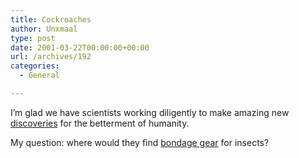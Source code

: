 ```yaml
---
title: Cockroaches
author: Unxmaal
type: post
date: 2001-03-22T00:00:00+00:00
url: /archives/192
categories:
  - General

---
```

I&#8217;m glad we have scientists working diligently to make amazing new <A HREF="http://www.ananova.com/news/story/sm_229415.html?menu=news.weirdworld.animal">discoveries</A> for the betterment of humanity. 

My question: where would they find [bondage gear][1] for insects?

 [1]: http://www.stockroom.com/
